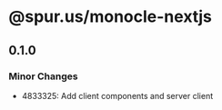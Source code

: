 # @spur.us/monocle-nextjs

## 0.1.0

### Minor Changes

- 4833325: Add client components and server client
